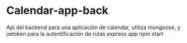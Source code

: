 # Calendar-app-back
Api del backend para una aplicacíón de calendar, utiliza mongoose, y jwtoken para la autentificación de rutas
express app
npm start
